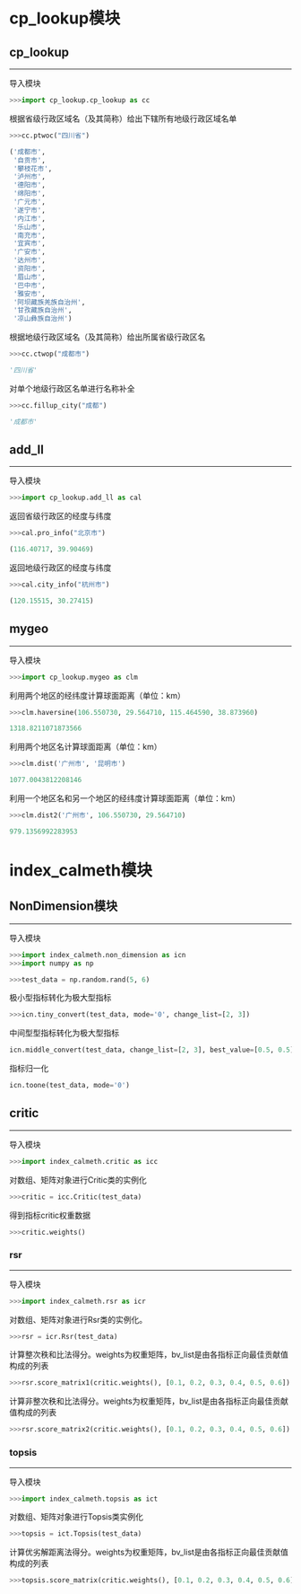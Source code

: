 # cp_lookup模块



## cp_lookup

---

导入模块

```python
>>>import cp_lookup.cp_lookup as cc
```

根据省级行政区域名（及其简称）给出下辖所有地级行政区域名单

```python
>>>cc.ptwoc("四川省")

('成都市',
 '自贡市',
 '攀枝花市',
 '泸州市',
 '德阳市',
 '绵阳市',
 '广元市',
 '遂宁市',
 '内江市',
 '乐山市',
 '南充市',
 '宜宾市',
 '广安市',
 '达州市',
 '资阳市',
 '眉山市',
 '巴中市',
 '雅安市',
 '阿坝藏族羌族自治州',
 '甘孜藏族自治州',
 '凉山彝族自治州')
```

根据地级行政区域名（及其简称）给出所属省级行政区名

```python
>>>cc.ctwop("成都市")

'四川省'
```

对单个地级行政区名单进行名称补全

```python
>>>cc.fillup_city("成都")

'成都市'
```



## add_ll

---

导入模块

```python
>>>import cp_lookup.add_ll as cal
```

返回省级行政区的经度与纬度

```python
>>>cal.pro_info("北京市")

(116.40717, 39.90469)
```

返回地级行政区的经度与纬度

```python
>>>cal.city_info("杭州市")

(120.15515, 30.27415)
```



## mygeo

---

导入模块

```python
>>>import cp_lookup.mygeo as clm
```

利用两个地区的经纬度计算球面距离（单位：km）

```python
>>>clm.haversine(106.550730, 29.564710, 115.464590, 38.873960)

1318.8211071873566
```

利用两个地区名计算球面距离（单位：km）

```python
>>>clm.dist('广州市', '昆明市')

1077.0043812208146
```

利用一个地区名和另一个地区的经纬度计算球面距离（单位：km）

```python
>>>clm.dist2('广州市', 106.550730, 29.564710)

979.1356992283953
```



# index_calmeth模块



## NonDimension模块

---

导入模块

```python
>>>import index_calmeth.non_dimension as icn
>>>import numpy as np

>>>test_data = np.random.rand(5, 6)
```

极小型指标转化为极大型指标

```python
>>>icn.tiny_convert(test_data, mode='0', change_list=[2, 3])
```

中间型型指标转化为极大型指标

```python
icn.middle_convert(test_data, change_list=[2, 3], best_value=[0.5, 0.5])
```

指标归一化

```python
icn.toone(test_data, mode='0')
```

## 

## critic

---

导入模块

```python
>>>import index_calmeth.critic as icc
```

对数组、矩阵对象进行Critic类的实例化

```python
>>>critic = icc.Critic(test_data)
```

得到指标critic权重数据

```python
>>>critic.weights()
```



### rsr

---

导入模块

```python
>>>import index_calmeth.rsr as icr
```

对数组、矩阵对象进行Rsr类的实例化。

```python
>>>rsr = icr.Rsr(test_data)
```

计算整次秩和比法得分。weights为权重矩阵，bv_list是由各指标正向最佳贡献值构成的列表

```python
>>>rsr.score_matrix1(critic.weights(), [0.1, 0.2, 0.3, 0.4, 0.5, 0.6])
```

计算非整次秩和比法得分。weights为权重矩阵，bv_list是由各指标正向最佳贡献值构成的列表

```python
>>>rsr.score_matrix2(critic.weights(), [0.1, 0.2, 0.3, 0.4, 0.5, 0.6])
```



### topsis

---

导入模块

```python
>>>import index_calmeth.topsis as ict
```

对数组、矩阵对象进行Topsis类实例化

```python
>>>topsis = ict.Topsis(test_data)
```

计算优劣解距离法得分。weights为权重矩阵，bv_list是由各指标正向最佳贡献值构成的列表

```python
>>>topsis.score_matrix(critic.weights(), [0.1, 0.2, 0.3, 0.4, 0.5, 0.6])
```
